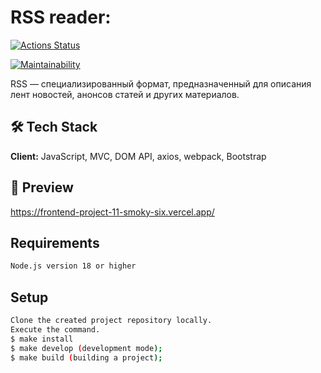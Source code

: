 # RSS reader:

[![Actions Status](https://github.com/ArtyomVolkov1/frontend-project-11/workflows/hexlet-check/badge.svg)](https://github.com/ArtyomVolkov1/frontend-project-11/actions)

[![Maintainability](https://api.codeclimate.com/v1/badges/d79a1b5123bb27e503f0/maintainability)](https://codeclimate.com/github/ArtyomVolkov1/frontend-project-11/maintainability)

RSS — специализированный формат, предназначенный для описания лент новостей, анонсов статей и других материалов.

## 🛠 Tech Stack
**Client:** JavaScript, MVC, DOM API, axios, webpack, Bootstrap

## 🔭 Preview
https://frontend-project-11-smoky-six.vercel.app/

## Requirements
```bash
Node.js version 18 or higher
```
## Setup
```bash
Clone the created project repository locally. 
Execute the command.
$ make install
$ make develop (development mode);
$ make build (building a project);
```